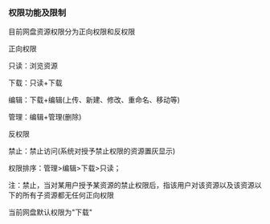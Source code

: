 ### 权限功能及限制

目前网盘资源权限分为正向权限和反权限

正向权限

只读：浏览资源

下载：只读+下载

编辑：下载+编辑(上传、新建、修改、重命名、移动等)

管理：编辑+管理(删除)

反权限

禁止：禁止访问(系统对授予禁止权限的资源置灰显示)

权限排序：管理>编辑>下载>只读；

注：禁止，当对某用户授予某资源的禁止权限后，指该用户对该资源以及该资源以下的所有子资源都无任何正向权限

当前网盘默认权限为"下载"